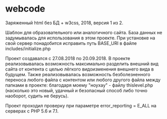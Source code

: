 # webcode

Заряженный html без БД + w3css, 2018, версия 1 из 2.

Шаблон для образовательного или аналогичного сайта. 
База данных не задумывалась для использования в этом проекте.
При установке на свой сервер понадобится исправить путь BASE_URI в файле includes/initialize.php

Проект создавался с 27.08.2018 по 20.09.2018.
В проекте реализовывалась возможность максимально разделить внешний вид сайта от контента с целью лёгкого видоизменения внешнего вида в будущем. 
Также реализовывалась возможность безболезненного переноса любого файла с контентом или любого другого файла между папками в проекте: благодаря моему "ноухау" - файлу thislevel.php (насколько это новый, удачный и безопасный способ либо точно наоборот, судить не берусь).

Проект проходил проверку при параметре 
error_reporting = E_ALL
на серверах с PHP 5.6 и 7.1.
